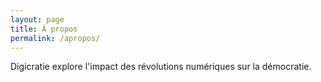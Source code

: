 ```yaml
---
layout: page
title: À propos
permalink: /apropos/
---
```


Digicratie explore l'impact des révolutions numériques sur la démocratie.
